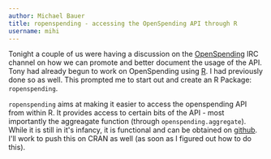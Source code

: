 ```yaml
---
author: Michael Bauer
title: ropenspending - accessing the OpenSpending API through R
username: mihi
---
```


Tonight a couple of us were having a discussion on the
[OpenSpending](http://openspending.org) IRC channel on how we can promote
and better document the usage of the API. Tony had already begun to work on
OpenSpending using [R](http://r-project.org). I had previously done so as
well. This prompted me to start out and create an R Package:
```ropenspending```. 

```ropenspending``` aims at making it easier to access the openspending API
from within R. It provides access to certain bits of the API - most
importantly the aggreagate function (through ```openspending.aggregate```).
While it is still in it's infancy, it is functional and can be obtained on
[github](http://github.com/mihi-tr/r-openspending). I'll work to push this
on CRAN as well (as soon as I figured out how to do this).
